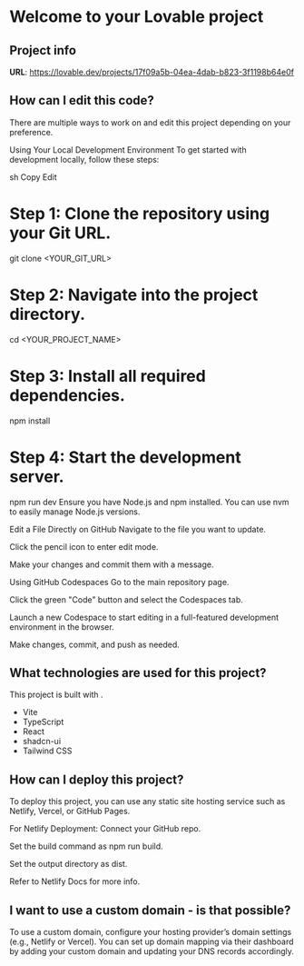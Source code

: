 # Welcome to your Lovable project

## Project info

**URL**: https://lovable.dev/projects/17f09a5b-04ea-4dab-b823-3f1198b64e0f

## How can I edit this code?

There are multiple ways to work on and edit this project depending on your preference.

Using Your Local Development Environment
To get started with development locally, follow these steps:

sh
Copy
Edit
# Step 1: Clone the repository using your Git URL.
git clone <YOUR_GIT_URL>

# Step 2: Navigate into the project directory.
cd <YOUR_PROJECT_NAME>

# Step 3: Install all required dependencies.
npm install

# Step 4: Start the development server.
npm run dev
Ensure you have Node.js and npm installed. You can use nvm to easily manage Node.js versions.

Edit a File Directly on GitHub
Navigate to the file you want to update.

Click the pencil icon to enter edit mode.

Make your changes and commit them with a message.

Using GitHub Codespaces
Go to the main repository page.

Click the green "Code" button and select the Codespaces tab.

Launch a new Codespace to start editing in a full-featured development environment in the browser.

Make changes, commit, and push as needed.

## What technologies are used for this project?

This project is built with .

- Vite
- TypeScript
- React
- shadcn-ui
- Tailwind CSS

## How can I deploy this project?

To deploy this project, you can use any static site hosting service such as Netlify, Vercel, or GitHub Pages.

For Netlify Deployment:
Connect your GitHub repo.

Set the build command as npm run build.

Set the output directory as dist.

Refer to Netlify Docs for more info.
## I want to use a custom domain - is that possible?

To use a custom domain, configure your hosting provider’s domain settings (e.g., Netlify or Vercel). You can set up domain mapping via their dashboard by adding your custom domain and updating your DNS records accordingly.
